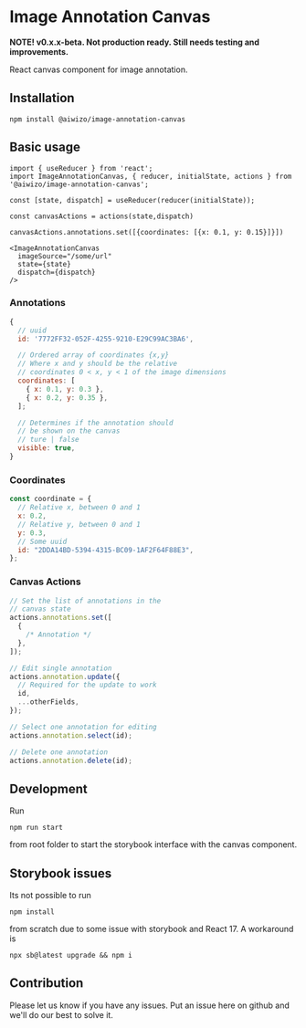 # Image Annotation Canvas

**NOTE! v0.x.x-beta. Not production ready. Still needs testing and improvements.**

React canvas component for image annotation.

## Installation

```
npm install @aiwizo/image-annotation-canvas
```

## Basic usage

```JSX
import { useReducer } from 'react';
import ImageAnnotationCanvas, { reducer, initialState, actions } from '@aiwizo/image-annotation-canvas';

const [state, dispatch] = useReducer(reducer(initialState));

const canvasActions = actions(state,dispatch)

canvasActions.annotations.set([{coordinates: [{x: 0.1, y: 0.15}]}])

<ImageAnnotationCanvas
  imageSource="/some/url"
  state={state}
  dispatch={dispatch}
/>
```

### Annotations

```javascript
{
  // uuid
  id: '7772FF32-052F-4255-9210-E29C99AC3BA6',

  // Ordered array of coordinates {x,y}
  // Where x and y should be the relative
  // coordinates 0 < x, y < 1 of the image dimensions
  coordinates: [
    { x: 0.1, y: 0.3 },
    { x: 0.2, y: 0.35 },
  ];

  // Determines if the annotation should
  // be shown on the canvas
  // ture | false
  visible: true,
}
```

### Coordinates

```javascript
const coordinate = {
  // Relative x, between 0 and 1
  x: 0.2,
  // Relative y, between 0 and 1
  y: 0.3,
  // Some uuid
  id: "2DDA14BD-5394-4315-BC09-1AF2F64F88E3",
};
```

### Canvas Actions

```javascript
// Set the list of annotations in the
// canvas state
actions.annotations.set([
  {
    /* Annotation */
  },
]);
```

```javascript
// Edit single annotation
actions.annotation.update({
  // Required for the update to work
  id,
  ...otherFields,
});
```

```javascript
// Select one annotation for editing
actions.annotation.select(id);
```

```javascript
// Delete one annotation
actions.annotation.delete(id);
```

## Development

Run

```
npm run start
```

from root folder to start the storybook interface with the canvas component.

## Storybook issues

Its not possible to run

```
npm install
```

from scratch due to some issue with storybook and React 17.
A workaround is

```
npx sb@latest upgrade && npm i
```

## Contribution

Please let us know if you have any issues. Put an issue here on github and we'll do our best to solve it.
